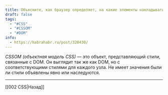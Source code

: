 ```yaml
---
title: Объясните, как браузер определяет, на какие элементы накладывать CSS стили?
draft: false
tags:
  - "#CSS"
  - "#CSSOM"
  - "#DOM"
info:
  - https://habrahabr.ru/post/320430/
---
```

_CSSOM (объектная модель CSS)_ — это объект, представляющий стили, связанные с DOM. Он выглядит так же как DOM, но с соответствующими стилями для каждого узла. Не имеет значения были ли стили объявлены явно или наследуются.

---

[[002 CSS|Назад]]